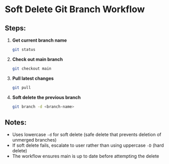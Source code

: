 # Soft Delete Git Branch Workflow

## Steps:

1. **Get current branch name**
   ```bash
   git status
   ```

2. **Check out main branch**
   ```bash
   git checkout main
   ```

3. **Pull latest changes**
   ```bash
   git pull
   ```

4. **Soft delete the previous branch**
   ```bash
   git branch -d <branch-name>
   ```

## Notes:
- Uses lowercase `-d` for soft delete (safe delete that prevents deletion of unmerged branches)
- If soft delete fails, escalate to user rather than using uppercase `-D` (hard delete)
- The workflow ensures main is up to date before attempting the delete